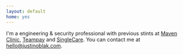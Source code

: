 ```yaml
---
layout: default
home: yes
---
```


<p>
    I'm a engineering & security professional with previous stints at <a href="https://mavenclinic.com">Maven Clinic</a>, <a href="https://teampay.co">Teampay</a> and <a href="https://www.singlecare.com">SingleCare</a>. 
    You can contact me at <a href="mailto:hello@justinoblak.com">hello@justinoblak.com</a>.
</p>
